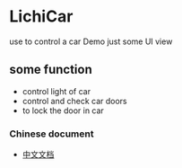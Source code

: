 # LichiCar
use to control a car Demo
just some UI view  
## some function
  - control light of car
  - control  and check  car doors
  - to lock the door in car

### Chinese document
   - [中文文档]( https://github.com/snowlyDay/LichiCar/blob/master/README-zh.md )
